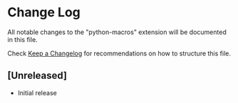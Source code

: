 # Change Log

All notable changes to the "python-macros" extension will be documented in this file.

Check [Keep a Changelog](http://keepachangelog.com/) for recommendations on how to structure this file.

## [Unreleased]

- Initial release